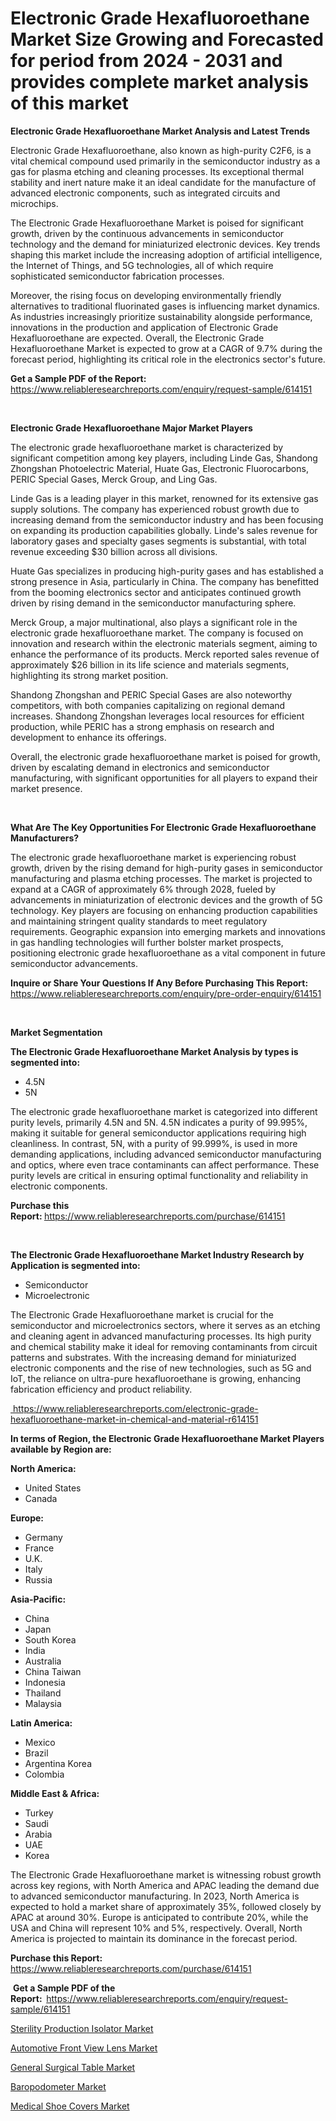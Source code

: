 <p><h1>Electronic Grade Hexafluoroethane Market Size Growing and Forecasted for period from 2024 - 2031 and provides complete market analysis of this market</h1></p><p><strong>Electronic Grade Hexafluoroethane Market Analysis and Latest Trends</strong></p>
<p><p>Electronic Grade Hexafluoroethane, also known as high-purity C2F6, is a vital chemical compound used primarily in the semiconductor industry as a gas for plasma etching and cleaning processes. Its exceptional thermal stability and inert nature make it an ideal candidate for the manufacture of advanced electronic components, such as integrated circuits and microchips.</p><p>The Electronic Grade Hexafluoroethane Market is poised for significant growth, driven by the continuous advancements in semiconductor technology and the demand for miniaturized electronic devices. Key trends shaping this market include the increasing adoption of artificial intelligence, the Internet of Things, and 5G technologies, all of which require sophisticated semiconductor fabrication processes. </p><p>Moreover, the rising focus on developing environmentally friendly alternatives to traditional fluorinated gases is influencing market dynamics. As industries increasingly prioritize sustainability alongside performance, innovations in the production and application of Electronic Grade Hexafluoroethane are expected. Overall, the Electronic Grade Hexafluoroethane Market is expected to grow at a CAGR of 9.7% during the forecast period, highlighting its critical role in the electronics sector's future.</p></p>
<p><strong>Get a Sample PDF of the Report:&nbsp;</strong> <a href="https://www.reliableresearchreports.com/enquiry/request-sample/614151?utm_campaign=1347&utm_medium=2&utm_source=Github&utm_content=ia&utm_term=30092024&utm_id=electronic-grade-hexafluoroethane">https://www.reliableresearchreports.com/enquiry/request-sample/614151</a></p>
<p>&nbsp;</p>
<p><strong>Electronic Grade Hexafluoroethane Major Market Players</strong></p>
<p><p>The electronic grade hexafluoroethane market is characterized by significant competition among key players, including Linde Gas, Shandong Zhongshan Photoelectric Material, Huate Gas, Electronic Fluorocarbons, PERIC Special Gases, Merck Group, and Ling Gas. </p><p>Linde Gas is a leading player in this market, renowned for its extensive gas supply solutions. The company has experienced robust growth due to increasing demand from the semiconductor industry and has been focusing on expanding its production capabilities globally. Linde's sales revenue for laboratory gases and specialty gases segments is substantial, with total revenue exceeding $30 billion across all divisions.</p><p>Huate Gas specializes in producing high-purity gases and has established a strong presence in Asia, particularly in China. The company has benefitted from the booming electronics sector and anticipates continued growth driven by rising demand in the semiconductor manufacturing sphere. </p><p>Merck Group, a major multinational, also plays a significant role in the electronic grade hexafluoroethane market. The company is focused on innovation and research within the electronic materials segment, aiming to enhance the performance of its products. Merck reported sales revenue of approximately $26 billion in its life science and materials segments, highlighting its strong market position.</p><p>Shandong Zhongshan and PERIC Special Gases are also noteworthy competitors, with both companies capitalizing on regional demand increases. Shandong Zhongshan leverages local resources for efficient production, while PERIC has a strong emphasis on research and development to enhance its offerings.</p><p>Overall, the electronic grade hexafluoroethane market is poised for growth, driven by escalating demand in electronics and semiconductor manufacturing, with significant opportunities for all players to expand their market presence.</p></p>
<p>&nbsp;</p>
<p><strong>What Are The Key Opportunities For Electronic Grade Hexafluoroethane Manufacturers?</strong></p>
<p><p>The electronic grade hexafluoroethane market is experiencing robust growth, driven by the rising demand for high-purity gases in semiconductor manufacturing and plasma etching processes. The market is projected to expand at a CAGR of approximately 6% through 2028, fueled by advancements in miniaturization of electronic devices and the growth of 5G technology. Key players are focusing on enhancing production capabilities and maintaining stringent quality standards to meet regulatory requirements. Geographic expansion into emerging markets and innovations in gas handling technologies will further bolster market prospects, positioning electronic grade hexafluoroethane as a vital component in future semiconductor advancements.</p></p>
<p><strong>Inquire or Share Your Questions If Any Before Purchasing This Report:</strong> <a href="https://www.reliableresearchreports.com/enquiry/pre-order-enquiry/614151?utm_campaign=1347&utm_medium=2&utm_source=Github&utm_content=ia&utm_term=30092024&utm_id=electronic-grade-hexafluoroethane">https://www.reliableresearchreports.com/enquiry/pre-order-enquiry/614151</a></p>
<p>&nbsp;</p>
<p><strong>Market Segmentation</strong></p>
<p><strong>The Electronic Grade Hexafluoroethane Market Analysis by types is segmented into:</strong></p>
<p><ul><li>4.5N</li><li>5N</li></ul></p>
<p><p>The electronic grade hexafluoroethane market is categorized into different purity levels, primarily 4.5N and 5N. 4.5N indicates a purity of 99.995%, making it suitable for general semiconductor applications requiring high cleanliness. In contrast, 5N, with a purity of 99.999%, is used in more demanding applications, including advanced semiconductor manufacturing and optics, where even trace contaminants can affect performance. These purity levels are critical in ensuring optimal functionality and reliability in electronic components.</p></p>
<p><strong>Purchase this Report:&nbsp;</strong><a href="https://www.reliableresearchreports.com/purchase/614151?utm_campaign=1347&utm_medium=2&utm_source=Github&utm_content=ia&utm_term=30092024&utm_id=electronic-grade-hexafluoroethane">https://www.reliableresearchreports.com/purchase/614151</a></p>
<p>&nbsp;</p>
<p><strong>The Electronic Grade Hexafluoroethane Market Industry Research by Application is segmented into:</strong></p>
<p><ul><li>Semiconductor</li><li>Microelectronic</li></ul></p>
<p><p>The Electronic Grade Hexafluoroethane market is crucial for the semiconductor and microelectronics sectors, where it serves as an etching and cleaning agent in advanced manufacturing processes. Its high purity and chemical stability make it ideal for removing contaminants from circuit patterns and substrates. With the increasing demand for miniaturized electronic components and the rise of new technologies, such as 5G and IoT, the reliance on ultra-pure hexafluoroethane is growing, enhancing fabrication efficiency and product reliability.</p></p>
<p><a href="https://www.reliableresearchreports.com/electronic-grade-hexafluoroethane-market-in-chemical-and-material-r614151?utm_campaign=1347&utm_medium=2&utm_source=Github&utm_content=ia&utm_term=30092024&utm_id=electronic-grade-hexafluoroethane">&nbsp;https://www.reliableresearchreports.com/electronic-grade-hexafluoroethane-market-in-chemical-and-material-r614151</a></p>
<p><strong>In terms of Region, the Electronic Grade Hexafluoroethane Market Players available by Region are:</strong></p>
<p>
    <p> <strong> North America: </strong>
        <ul>
            <li>United States</li>
            <li>Canada</li>
        </ul>
        </p> 
    <p> <strong> Europe: </strong>
        <ul>
            <li>Germany</li>
            <li>France</li>
            <li>U.K.</li>
            <li>Italy</li>
            <li>Russia</li>
        </ul>
        </p> 
    <p> <strong> Asia-Pacific: </strong>
        <ul>
            <li>China</li>
            <li>Japan</li>
            <li>South Korea</li>
            <li>India</li>
            <li>Australia</li>
            <li>China Taiwan</li>
            <li>Indonesia</li>
            <li>Thailand</li>
            <li>Malaysia</li>
        </ul>
        </p> 
    <p> <strong> Latin America: </strong>
        <ul>
            <li>Mexico</li>
            <li>Brazil</li>
            <li>Argentina Korea</li>
            <li>Colombia</li>
        </ul>
        </p> 
    <p> <strong> Middle East & Africa: </strong>
        <ul>
            <li>Turkey</li>
            <li>Saudi</li>
            <li>Arabia</li>
            <li>UAE</li>
            <li>Korea</li>
        </ul>
    </p>
    </p>
<p><p>The Electronic Grade Hexafluoroethane market is witnessing robust growth across key regions, with North America and APAC leading the demand due to advanced semiconductor manufacturing. In 2023, North America is expected to hold a market share of approximately 35%, followed closely by APAC at around 30%. Europe is anticipated to contribute 20%, while the USA and China will represent 10% and 5%, respectively. Overall, North America is projected to maintain its dominance in the forecast period.</p></p>
<p><strong>Purchase this Report: </strong><a href="https://www.reliableresearchreports.com/purchase/614151?utm_campaign=1347&utm_medium=2&utm_source=Github&utm_content=ia&utm_term=30092024&utm_id=electronic-grade-hexafluoroethane">https://www.reliableresearchreports.com/purchase/614151</a></p>
<p>&nbsp;<strong>Get a Sample PDF of the Report:&nbsp;&nbsp;</strong><a href="https://www.reliableresearchreports.com/enquiry/request-sample/614151?utm_campaign=1347&utm_medium=2&utm_source=Github&utm_content=ia&utm_term=30092024&utm_id=electronic-grade-hexafluoroethane">https://www.reliableresearchreports.com/enquiry/request-sample/614151</a></p>
<p><strong></strong></p>
<p><p><a href="https://issuu.com/reportprime-2/docs/sterility-production-isolator-marke_c2a4413eaa8e28?utm_campaign=1347&utm_medium=2&utm_source=Github&utm_content=ia&utm_term=30092024&utm_id=electronic-grade-hexafluoroethane">Sterility Production Isolator Market</a></p><p><a href="https://issuu.com/reportprime-2/docs/automotive-front-view-lens-market-s_5b89857ff64f7a?utm_campaign=1347&utm_medium=2&utm_source=Github&utm_content=ia&utm_term=30092024&utm_id=electronic-grade-hexafluoroethane">Automotive Front View Lens Market</a></p><p><a href="https://www.linkedin.com/pulse/global-general-surgical-table-market-size-trends-analysis-gyype?utm_campaign=1347&utm_medium=2&utm_source=Github&utm_content=ia&utm_term=30092024&utm_id=electronic-grade-hexafluoroethane">General Surgical Table Market</a></p><p><a href="https://www.linkedin.com/pulse/why-should-you-invest-baropodometer-market-trends-leading-products-qence?utm_campaign=1347&utm_medium=2&utm_source=Github&utm_content=ia&utm_term=30092024&utm_id=electronic-grade-hexafluoroethane">Baropodometer Market</a></p><p><a href="https://www.linkedin.com/pulse/exploring-medical-shoe-covers-market-dynamics-revenue-analysis-oqvge?utm_campaign=1347&utm_medium=2&utm_source=Github&utm_content=ia&utm_term=30092024&utm_id=electronic-grade-hexafluoroethane">Medical Shoe Covers Market</a></p></p>